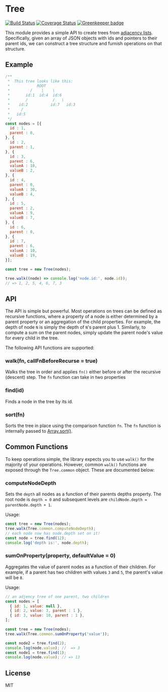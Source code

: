 # Tree

[![Build Status](https://travis-ci.org/IMA-WorldHealth/Tree.svg?branch=master)](https://travis-ci.org/IMA-WorldHealth/Tree)
[![Coverage Status](https://coveralls.io/repos/github/IMA-WorldHealth/Tree/badge.svg?branch=master)](https://coveralls.io/github/IMA-WorldHealth/Tree?branch=master) [![Greenkeeper badge](https://badges.greenkeeper.io/IMA-WorldHealth/Tree.svg)](https://greenkeeper.io/)

This module provides a simple API to create trees from [adjacency lists](https://en.wikipedia.org/wiki/Adjacency_list).
Specifically, given an array of JSON objects with ids and pointers to their parent ids, we can construct a tree
structure and furnish operations on that structure.

## Example
```js
/**
 *  This tree looks like this:
 *            ROOT
 *         /    |    \
 *       id:1  id:4  id:6
 *       /           /   \
 *    id:2          id:7   id:3
 *     /
 *   id:5
 */
const nodes = [{
  id : 1,
  parent : 0,
}, {
  id : 2,
  parent : 1,
}, {
  id : 3,
  parent : 6,
  valueA : 10,
  valueB : 2,
}, {
  id : 4,
  parent : 0,
  valueA : 30,
  valueB : 4,
}, {
  id : 5,
  parent : 2,
  valueA : 9,
  valueB : 7,
}, {
  id : 6,
  parent : 0,
}, {
  id : 7,
  parent : 6,
  valueA : 10,
  valueB : 19,
}];

const tree = new Tree(nodes);

tree.walk((node) => console.log('node.id:', node.id));
// => 1, 2, 5, 4, 6, 7, 3
```

## API
The API is simple but powerful.  Most operations on trees can be defined as recursive functions, where a property of a
node is either determined by a parent property or an aggregation of the child properties.  For example, the depth of 
node `N` is simply the depth of `N`'s parent plus 1.  Similarly, to compute a sum on the parent nodes, simply update
the parent node's value for every child in the tree.

The following API functions are supported:

### walk(fn, callFnBeforeRecurse = true)
Walks the tree in order and applies `fn()` either before or after the recursive (descent) step.  The `fn` function can
take in two properties 

### find(id)
Finds a node in the tree by its id.

### sort(fn)
Sorts the tree in place using the comparison function `fn`.  The `fn` function is internally passed to
[Array.sort()](https://developer.mozilla.org/en-US/docs/Web/JavaScript/Reference/Global_Objects/Array/sort).

## Common Functions
To keep operations simple, the library expects you to use `walk()` for the majority of your operations.  However,
common `walk()` functions are exposed through the `Tree.common` object.  These are documented below:

### computeNodeDepth
Sets the `depth` all nodes as a function of their parents depths property.  The root node is `depth = 0` and subsequent
levels are `childNode.depth = parentNode.depth + 1`.

Usage:
```js
const tree = new Tree(nodes);
tree.walk(Tree.common.computeNodeDepth);
// each node now has node.depth set on it!
const node = tree.find(12);
console.log('depth is:', node.depth);
```

### sumOnProperty(property, defaultValue = 0)
Aggregates the value of parent nodes as a function of their children.  For example, if a parent has two children with
values `3` and `5`, the parent's value will be `8`.

Usage:
```js
// an adjency tree of one parent, two children
const nodes = [
  { id: 1, value: null },
  { id: 2, value: 3, parent : 1 },
  { id: 3, value: 10, parent : 1 },
];

const tree = new Tree(nodes);
tree.walk(Tree.common.sumOnProperty('value'));

const node2 = tree.find(2);
console.log(node.value); //  => 3
const node1 = tree.find(1);
console.log(node.value); // => 13
```

## License
MIT
